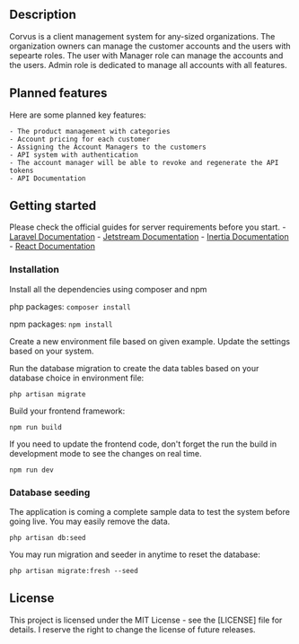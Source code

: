 

## Description
Corvus is a client management system for any-sized organizations. The organization owners can manage the customer accounts and the users with sepearte roles. 
The user with Manager role can manage the accounts and the users. Admin role is dedicated to manage all accounts with all features.

## Planned features
Here are some planned key features:

    - The product management with categories
    - Account pricing for each customer
    - Assigning the Account Managers to the customers 
    - API system with authentication
    - The account manager will be able to revoke and regenerate the API tokens
    - API Documentation


## Getting started
Please check the official guides for server requirements before you start. 
    - [Laravel Documentation](https://laravel.com/docs/10.x)
    - [Jetstream Documentation](https://jetstream.laravel.com/introduction.html)
    - [Inertia Documentation](https://inertiajs.com/)
    - [React Documentation](https://react.dev/learn)


### Installation
Install all the dependencies using composer and npm

php packages:
`
    composer install
`

npm packages:
`
    npm install
`

Create a new environment file based on given example. Update the settings based on your system. 

Run the database migration to create the data tables based on your database choice in environment file:

`
    php artisan migrate
`

Build your frontend framework:

`
    npm run build
`

If you need to update the frontend code, don't forget the run the build in development mode to see the changes on real time.

`
    npm run dev
`    


### Database seeding
The application is coming a complete sample data to test the system before going live. You may easily remove the data.


`
    php artisan db:seed
`

You may run migration  and seeder in anytime to reset the database:

`
    php artisan migrate:fresh --seed
`


## License
This project is licensed under the MIT License - see the [LICENSE] file for details. I reserve the right to change the license of future releases.
